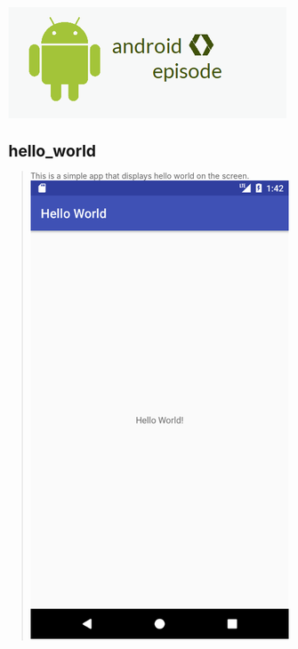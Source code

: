 ![](android.png)
# hello_world
> This is a simple app that displays hello world on the screen.
![](hello_world.png)